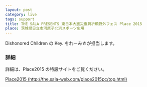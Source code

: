 ```yaml
---
layout: post
category: live
tags: support
title: THE SALA PRESENTS 東日本大震災復興祈願野外フェス Place 2015
place: 茨城県日立市河原子北浜スポーツ広場
---
```


Dishonored Children の Key. をれーみ&#x2606;が担当します。

### 詳細

詳細は、Place2015 の特設サイトをご覧ください。

<a href="http://the.sala-web.com/place2015pc/top.html" target="_blank">
	Place2015 (http://the.sala-web.com/place2015pc/top.html)
</a>